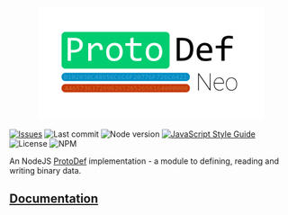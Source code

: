 <p align="center"><img src="./docs/Logo.png" alt="ProtoDef Neo"/></p>

[![Issues](https://img.shields.io/github/issues/saiv46/node-protodef-neo?style=flat-square)](https://github.com/Saiv46/node-protodef-neo/issues)
![Last commit](https://img.shields.io/github/last-commit/saiv46/node-protodef-neo?style=flat-square)
![Node version](https://img.shields.io/node/v/protodef-neo?style=flat-square)
[![JavaScript Style Guide](https://img.shields.io/badge/code_style-standard-brightgreen.svg?style=flat-square)](https://standardjs.com)
![License](https://img.shields.io/github/license/saiv46/node-protodef-neo?style=flat-square)
![NPM](https://img.shields.io/npm/v/protodef-neo?style=flat-square)

An NodeJS [ProtoDef](https://github.com/ProtoDef-io/ProtoDef) implementation - a module to defining, reading and writing binary data.

## [Documentation](./docs/README.md)
